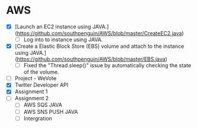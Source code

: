 AWS
===
- [X] [Launch an EC2 instance using JAVA.]
      (https://github.com/southpenguin/AWS/blob/master/CreateEC2.java)
  - [ ] Log into to instance using JAVA.
- [X] [Create a Elastic Block Store (EBS) volume and attach to the instance using JAVA.]
      (https://github.com/southpenguin/AWS/blob/master/EBS.java)
  - [ ] Fixed the "Thread.sleep()" issue by automatically checking the state of the volume.
- [ ] Project - WeVote
- [X] Twitter Developer API
- [X] Assignment 1
- [ ] Assignment 2
  - [ ] AWS SQS JAVA
  - [ ] AWS SNS PUSH JAVA
  - [ ] Intergration
